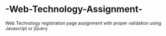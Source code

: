 # -Web-Technology-Assignment-
Web Technology registration page assignment with proper validation using Javascript or jQuery
